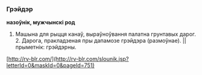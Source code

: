 ### Грэйдэр
**назоўнік, мужчынскі род**

1. Машына для рыцця канаў, выраўноўвання палатна грунтавых дарог. 2. Дарога, пракладзеная пры дапамозе грэйдэра (размоўнае). || прыметнік: грэйдэрны.

<a rel="author">[http://rv-blr.com/](http://rv-blr.com/slounik.jsp?letterId=0&maskId=0&pageId=751)</a>
